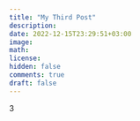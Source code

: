 ```yaml
---
title: "My Third Post"
description: 
date: 2022-12-15T23:29:51+03:00
image: 
math: 
license: 
hidden: false
comments: true
draft: false
---
```


3